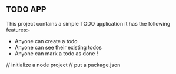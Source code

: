 ## TODO APP

This project contains a simple TODO application it has the following features:-

- Anyone can create a todo
- Anyone can see their existing todos
- Anyone can mark a todo as done !


// initialize a node project 
// put a package.json
